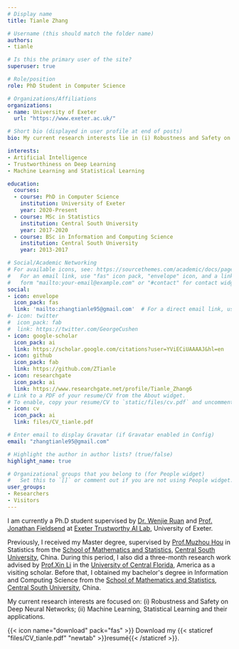 ```yaml
---
# Display name
title: Tianle Zhang

# Username (this should match the folder name)
authors:
- tianle

# Is this the primary user of the site?
superuser: true

# Role/position
role: PhD Student in Computer Science

# Organizations/Affiliations
organizations:
- name: University of Exeter
  url: "https://www.exeter.ac.uk/"

# Short bio (displayed in user profile at end of posts)
bio: My current research interests lie in (i) Robustness and Safety on Deep Neural Networks; (ii) Machine Learning and Statistical Learning.

interests:
- Artificial Intelligence
- Trustworthiness on Deep Learning
- Machine Learning and Statistical Learning

education:
  courses:
  - course: PhD in Computer Science
    institution: University of Exeter
    year: 2020-Present
  - course: MSc in Statistics
    institution: Central South University
    year: 2017-2020
  - course: BSc in Information and Computing Science
    institution: Central South University
    year: 2013-2017

# Social/Academic Networking
# For available icons, see: https://sourcethemes.com/academic/docs/page-builder/#icons
#   For an email link, use "fas" icon pack, "envelope" icon, and a link in the
#   form "mailto:your-email@example.com" or "#contact" for contact widget.
social:
- icon: envelope
  icon_pack: fas
  link: 'mailto:zhangtianle95@gmail.com'  # For a direct email link, use "mailto:test@example.org".
#- icon: twitter
#  icon_pack: fab
#  link: https://twitter.com/GeorgeCushen
- icon: google-scholar
  icon_pack: ai
  link: https://scholar.google.com/citations?user=YViECiUAAAAJ&hl=en
- icon: github
  icon_pack: fab
  link: https://github.com/ZTianle
- icon: researchgate
  icon_pack: ai
  link: https://www.researchgate.net/profile/Tianle_Zhang6
# Link to a PDF of your resume/CV from the About widget.
# To enable, copy your resume/CV to `static/files/cv.pdf` and uncomment the lines below.
- icon: cv
  icon_pack: ai
  link: files/CV_tianle.pdf

# Enter email to display Gravatar (if Gravatar enabled in Config)
email: "zhangtianle95@gmail.com"

# Highlight the author in author lists? (true/false)
highlight_name: true

# Organizational groups that you belong to (for People widget)
#   Set this to `[]` or comment out if you are not using People widget.
user_groups:
- Researchers
- Visitors
---
```


I am currently a Ph.D student supervised by <a href="http://wenjieruan.com/">Dr. Wenjie Ruan</a>  and <a href="http://emps.exeter.ac.uk/computer-science/staff/jefields">Prof. Jonathan Fieldsend</a> at <a href="https://trustai.uk/"> Exeter Trustworthy AI Lab</a>, University of Exeter. 

Previously, I received my Master degree, supervised by <a href="https://faculty.csu.edu.cn/houmuzhou/en/index.htm">Prof.Muzhou Hou</a> in Statistics from the <a href="https://math.csu.edu.cn/"> School of Mathematics and Statistics</a>, <a href="http://en.csu.edu.cn/">Central South University</a>, China. During this period, I also did a three-month research work advised by <a href="https://sciences.ucf.edu/math/xli/">Prof.Xin Li</a> in the <a href="ucf.edu"> University of Central Florida</a>, America as a visiting scholar. Before that, I obtained my bachelor's degree in Information and Computing Science from the <a href="https://math.csu.edu.cn/"> School of Mathematics and Statistics</a>, <a href="http://en.csu.edu.cn/">Central South University</a>, China.

My current research interests are focused on: (i) Robustness and Safety on Deep Neural Networks; (ii) Machine Learning, Statistical Learning and their applications.

{{< icon name="download" pack="fas" >}} Download my {{< staticref "files/CV_tianle.pdf" "newtab" >}}resumé{{< /staticref >}}.
